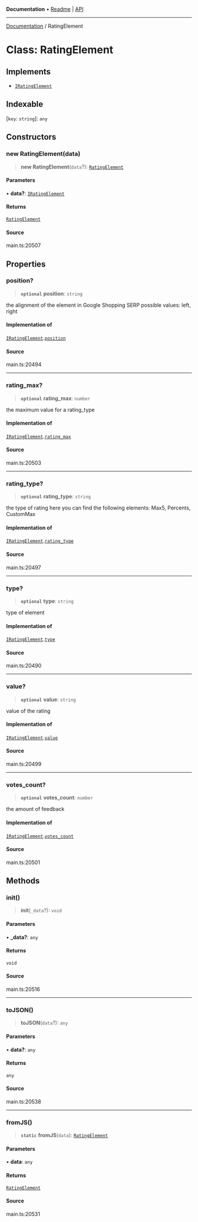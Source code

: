 **Documentation** • [Readme](../README.md) \| [API](../globals.md)

***

[Documentation](../README.md) / RatingElement

# Class: RatingElement

## Implements

- [`IRatingElement`](../interfaces/IRatingElement.md)

## Indexable

 \[`key`: `string`\]: `any`

## Constructors

### new RatingElement(data)

> **new RatingElement**(`data`?): [`RatingElement`](RatingElement.md)

#### Parameters

• **data?**: [`IRatingElement`](../interfaces/IRatingElement.md)

#### Returns

[`RatingElement`](RatingElement.md)

#### Source

main.ts:20507

## Properties

### position?

> **`optional`** **position**: `string`

the alignment of the element in Google Shopping SERP
possible values:
left, right

#### Implementation of

[`IRatingElement`](../interfaces/IRatingElement.md).[`position`](../interfaces/IRatingElement.md#position)

#### Source

main.ts:20494

***

### rating\_max?

> **`optional`** **rating\_max**: `number`

the maximum value for a rating_type

#### Implementation of

[`IRatingElement`](../interfaces/IRatingElement.md).[`rating_max`](../interfaces/IRatingElement.md#rating_max)

#### Source

main.ts:20503

***

### rating\_type?

> **`optional`** **rating\_type**: `string`

the type of rating
here you can find the following elements: Max5, Percents, CustomMax

#### Implementation of

[`IRatingElement`](../interfaces/IRatingElement.md).[`rating_type`](../interfaces/IRatingElement.md#rating_type)

#### Source

main.ts:20497

***

### type?

> **`optional`** **type**: `string`

type of element

#### Implementation of

[`IRatingElement`](../interfaces/IRatingElement.md).[`type`](../interfaces/IRatingElement.md#type)

#### Source

main.ts:20490

***

### value?

> **`optional`** **value**: `string`

value of the rating

#### Implementation of

[`IRatingElement`](../interfaces/IRatingElement.md).[`value`](../interfaces/IRatingElement.md#value)

#### Source

main.ts:20499

***

### votes\_count?

> **`optional`** **votes\_count**: `number`

the amount of feedback

#### Implementation of

[`IRatingElement`](../interfaces/IRatingElement.md).[`votes_count`](../interfaces/IRatingElement.md#votes_count)

#### Source

main.ts:20501

## Methods

### init()

> **init**(`_data`?): `void`

#### Parameters

• **\_data?**: `any`

#### Returns

`void`

#### Source

main.ts:20516

***

### toJSON()

> **toJSON**(`data`?): `any`

#### Parameters

• **data?**: `any`

#### Returns

`any`

#### Source

main.ts:20538

***

### fromJS()

> **`static`** **fromJS**(`data`): [`RatingElement`](RatingElement.md)

#### Parameters

• **data**: `any`

#### Returns

[`RatingElement`](RatingElement.md)

#### Source

main.ts:20531
